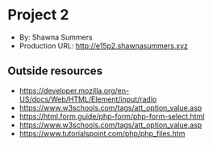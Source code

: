  # Project 2
+ By: Shawna Summers
+ Production URL: <http://e15p2.shawnasummers.xyz>

## Outside resources
* https://developer.mozilla.org/en-US/docs/Web/HTML/Element/input/radio
* https://www.w3schools.com/tags/att_option_value.asp
* https://html.form.guide/php-form/php-form-select.html
* https://www.w3schools.com/tags/att_option_value.asp
* https://www.tutorialspoint.com/php/php_files.htm


